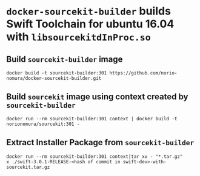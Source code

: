 # `docker-sourcekit-builder` builds Swift Toolchain for ubuntu 16.04 with `libsourcekitdInProc.so`

## Build `sourcekit-builder` image
```console
docker build -t sourcekit-builder:301 https://github.com/norio-nomura/docker-sourcekit-builder.git
```

## Build `sourcekit` image using context created by `sourcekit-builder`
```console
docker run --rm sourcekit-builder:301 context | docker build -t norionomura/sourcekit:301 -
```

## Extract Installer Package from `sourcekit-builder`
```console
docker run --rm sourcekit-builder:301 context|tar xv - "*.tar.gz"
x ./swift-3.0.1-RELEASE-<hash of commit in swift-dev>-with-sourcekit.tar.gz
```
